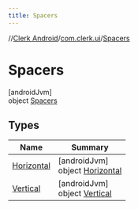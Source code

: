 ```yaml
---
title: Spacers
---
```

//[Clerk Android](../../../index.html)/[com.clerk.ui](../index.html)/[Spacers](index.html)



# Spacers



[androidJvm]\
object [Spacers](index.html)



## Types


| Name | Summary |
|---|---|
| [Horizontal](-horizontal/index.html) | [androidJvm]<br>object [Horizontal](-horizontal/index.html) |
| [Vertical](-vertical/index.html) | [androidJvm]<br>object [Vertical](-vertical/index.html) |


